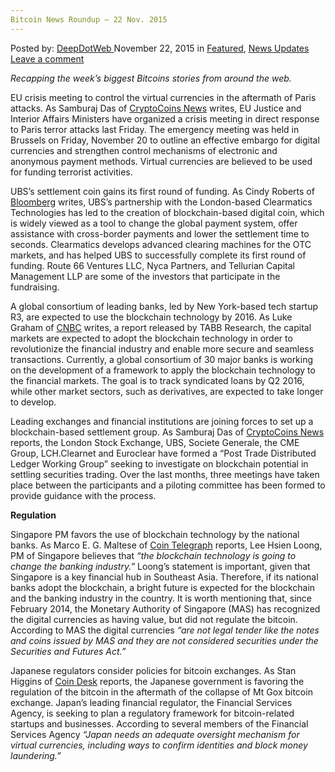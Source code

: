 ```yaml
---
Bitcoin News Roundup – 22 Nov. 2015
---
```

<article class="post-listing post-12307 post type-post status-publish format-standard has-post-thumbnail hentry category-deepdot-news category-news-updates tag-2524 tag-2700 tag-bitcoin tag-news tag-nov tag-roundup">
<div class="post-inner">
<p class="post-meta">
<span>Posted by: <a href="https://www.deepdotweb.com/author/admin/" title="">DeepDotWeb </a></span>
<span>November 22, 2015</span>
<span>in <a href="https://www.deepdotweb.com/category/deepdot-news/" rel="category tag">Featured</a>, <a href="https://www.deepdotweb.com/category/news-updates/" rel="category tag">News Updates</a></span>
<span><a href="https://www.deepdotweb.com/2015/11/22/bitcoin-news-roundup-22-nov-2015/#respond">Leave a comment</a></span>
</p>
<div class="clear"></div>
<div class="entry">
<p><em>Recapping the week&#8217;s biggest Bitcoins stories from around the web. </em></p>
<p>EU crisis meeting to control the virtual currencies in the aftermath of Paris attacks. As Samburaj Das of <a href="https://www.cryptocoinsnews.com/breaking-european-union-crisis-meeting-planned-to-call-for-control-of-virtual-currencies-after-paris-attacks/">CryptoCoins News</a> writes, EU Justice and Interior Affairs Ministers have organized a crisis meeting in direct response to Paris terror attacks last Friday. The emergency meeting was held in Brussels on Friday, November 20 to outline an effective embargo for digital currencies and strengthen control mechanisms of electronic and anonymous payment methods. Virtual currencies are believed to be used for funding terrorist activities.</p>
<p>UBS’s settlement coin gains its first round of funding. As Cindy Roberts of <a href="http://www.bloomberg.com/news/articles/2015-11-18/ubs-blockchain-partner-clearmatics-raises-funds-for-digital-coin">Bloomberg</a> writes, UBS’s partnership with the London-based Clearmatics Technologies has led to the creation of blockchain-based digital coin, which is widely viewed as a tool to change the global payment system, offer assistance with cross-border payments and lower the settlement time to seconds. Clearmatics develops advanced clearing machines for the OTC markets, and has helped UBS to successfully complete its first round of funding. Route 66 Ventures LLC, Nyca Partners, and Tellurian Capital Management LLP are some of the investors that participate in the fundraising.</p>
<p>A global consortium of leading banks, led by New York-based tech startup R3, are expected to use the blockchain technology by 2016. As Luke Graham of <a href="http://www.cnbc.com/2015/11/11/banks-could-use-bitcoin-technology-by-next-year-study.html">CNBC</a> writes, a report released by TABB Research, the capital markets are expected to adopt the blockchain technology in order to revolutionize the financial industry and enable more secure and seamless transactions. Currently, a global consortium of 30 major banks is working on the development of a framework to apply the blockchain technology to the financial markets. The goal is to track syndicated loans by Q2 2016, while other market sectors, such as derivatives, are expected to take longer to develop.</p>
<p>Leading exchanges and financial institutions are joining forces to set up a blockchain-based settlement group. As Samburaj Das of <a href="https://www.cryptocoinsnews.com/london-stock-exchange-banks-and-trading-firms-create-blockchain-group/">CryptoCoins News</a> reports, the London Stock Exchange, UBS, Societe Generale, the CME Group, LCH.Clearnet and Euroclear have formed a “Post Trade Distributed Ledger Working Group” seeking to investigate on blockchain potential in settling securities trading. Over the last months, three meetings have taken place between the participants and a piloting committee has been formed to provide guidance with the process.</p>
<p><strong>Regulation</strong></p>
<p>Singapore PM favors the use of blockchain technology by the national banks. As Marco E. G. Maltese of <a href="http://cointelegraph.com/news/115675/singapore-prime-minister-said-national-banks-can-use-blockchain">Coin Telegraph</a> reports, Lee Hsien Loong, PM of Singapore believes that <em>“the blockchain technology is going to change the banking industry.”</em> Loong’s statement is important, given that Singapore is a key financial hub in Southeast Asia. Therefore, if its national banks adopt the blockchain, a bright future is expected for the blockchain and the banking industry in the country. It is worth mentioning that, since February 2014, the Monetary Authority of Singapore (MAS) has recognized the digital currencies as having value, but did not regulate the bitcoin. According to MAS the digital currencies <em>“are not legal tender like the notes and coins issued by MAS and they are not considered securities under the Securities and Futures Act.”</em></p>
<p>Japanese regulators consider policies for bitcoin exchanges. As Stan Higgins of <a href="http://www.coindesk.com/japan-regulators-police-domestic-bitcoin-exchanges/">Coin Desk</a> reports, the Japanese government is favoring the regulation of the bitcoin in the aftermath of the collapse of Mt Gox bitcoin exchange. Japan’s leading financial regulator, the Financial Services Agency, is seeking to plan a regulatory framework for bitcoin-related startups and businesses. According to several members of the Financial Services Agency <em>“</em><em>Japan needs an adequate oversight mechanism for virtual currencies, including ways to confirm identities and block money laundering.”</em></p>
</div>
<span style="display:none"><a href="https://www.deepdotweb.com/tag/2015/" rel="tag">2015</a> <a href="https://www.deepdotweb.com/tag/22/" rel="tag">22</a> <a href="https://www.deepdotweb.com/tag/bitcoin/" rel="tag">bitcoin</a> <a href="https://www.deepdotweb.com/tag/news/" rel="tag">news</a> <a href="https://www.deepdotweb.com/tag/nov/" rel="tag">nov</a> <a href="https://www.deepdotweb.com/tag/roundup/" rel="tag">roundup</a></span> <span style="display:none" class="updated">2015-11-22</span>
<div style="display:none" class="vcard author" itemprop="author" itemscope itemtype="http://schema.org/Person"><strong class="fn" itemprop="name">